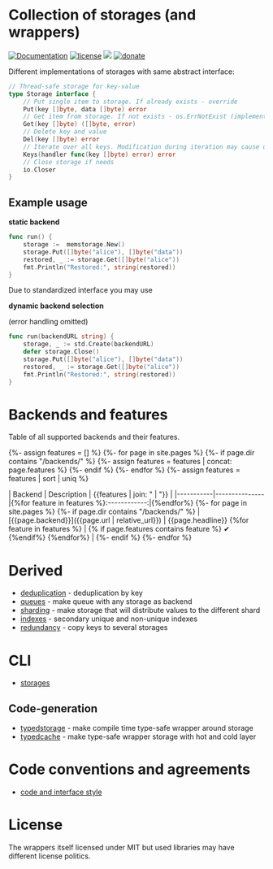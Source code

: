# Collection of storages (and wrappers)

[![Documentation](https://img.shields.io/badge/documentation-latest-green)](https://reddec.github.io/storages/)
[![license](https://img.shields.io/github/license/reddec/storages.svg)](https://github.com/reddec/storages)
[![](https://godoc.org/github.com/reddec/storages?status.svg)](http://godoc.org/github.com/reddec/storages)
[![donate](https://img.shields.io/badge/help_by️-donate❤-ff69b4)](http://reddec.net/about/#donate)




Different implementations of storages with same abstract interface:


```go
// Thread-safe storage for key-value
type Storage interface {
	// Put single item to storage. If already exists - override
	Put(key []byte, data []byte) error
	// Get item from storage. If not exists - os.ErrNotExist (implementation independent)
	Get(key []byte) ([]byte, error)
	// Delete key and value
	Del(key []byte) error
	// Iterate over all keys. Modification during iteration may cause undefined behaviour (mostly - dead-lock)
	Keys(handler func(key []byte) error) error
    // Close storage if needs
    io.Closer
}
```


## Example usage

**static backend**

```go
func run() {
	storage :=  memstorage.New()
	storage.Put([]byte("alice"), []byte("data"))
	restored, _ := storage.Get([]byte("alice"))
	fmt.Println("Restored:", string(restored))
}

```

Due to standardized interface you may use

**dynamic backend selection**

(error handling omitted)

```go
func run(backendURL string) {
	storage, _ := std.Create(backendURL)
	defer storage.Close()
	storage.Put([]byte("alice"), []byte("data"))
	restored, _ := storage.Get([]byte("alice"))
	fmt.Println("Restored:", string(restored))
}

```

# Backends and features

Table of all supported backends and their features.

{%- assign features = [] %}
{%- for page in site.pages %}
{%- if page.dir contains "/backends/" %}
{%- assign features = features | concat: page.features %}
{%- endif %}
{%- endfor %}
{%- assign features = features | sort | uniq %}

|  Backend  | Description   | {{features | join: " | "}}   |
|-----------|---------------|{%for feature in features %}:------------:|{%endfor%}
{%- for page in site.pages %}
{%- if page.dir contains "/backends/" %}
|  [{{page.backend}}]({{page.url | relative_url}})  |  {{page.headline}} {%for feature in features %} | {% if page.features contains feature %} ✔ {%endif%} {%endfor%}  |
{%- endif %}
{%- endfor %}

# Derived 

* [deduplication](./derived/dedup) - deduplication by key
* [queues](./derived/queues) - make queue with any storage as backend
* [sharding](./derived/sharding) - make storage that will distribute values to the different shard 
* [indexes](./derived/indexes) - secondary unique and non-unique indexes
* [redundancy](./derived/redundancy) - copy keys to several storages

# CLI 

* [storages](./cli/storages)

## Code-generation

* [typedstorage](./cli/typedstorage) - make compile time type-safe wrapper around storage
* [typedcache](./cli/typedcache) - make type-safe wrapper storage with hot and cold layer

# Code conventions and agreements

* [code and interface style](./convention/coding)


# License

The wrappers itself licensed under MIT but used libraries may have different license politics.

